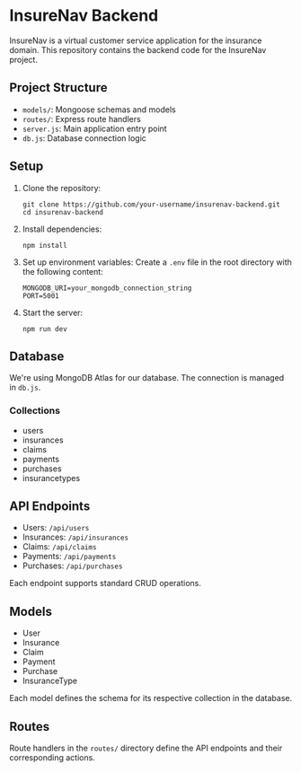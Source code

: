 # InsureNav Backend

InsureNav is a virtual customer service application for the insurance domain. This repository contains the backend code for the InsureNav project.

## Project Structure

- `models/`: Mongoose schemas and models
- `routes/`: Express route handlers
- `server.js`: Main application entry point
- `db.js`: Database connection logic

## Setup

1. Clone the repository:
   ```
   git clone https://github.com/your-username/insurenav-backend.git
   cd insurenav-backend
   ```

2. Install dependencies:
   ```
   npm install
   ```

3. Set up environment variables:
   Create a `.env` file in the root directory with the following content:
   ```
   MONGODB_URI=your_mongodb_connection_string
   PORT=5001
   ```

4. Start the server:
   ```
   npm run dev
   ```

## Database

We're using MongoDB Atlas for our database. The connection is managed in `db.js`.

### Collections

- users
- insurances
- claims
- payments
- purchases
- insurancetypes

## API Endpoints

- Users: `/api/users`
- Insurances: `/api/insurances`
- Claims: `/api/claims`
- Payments: `/api/payments`
- Purchases: `/api/purchases`

Each endpoint supports standard CRUD operations.

## Models

- User
- Insurance
- Claim
- Payment
- Purchase
- InsuranceType

Each model defines the schema for its respective collection in the database.

## Routes

Route handlers in the `routes/` directory define the API endpoints and their corresponding actions.

